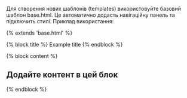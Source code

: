 Для створення нових шаблонів (templates) використовуйте базовий шаблон base.html.
Це автоматично додасть навігаційну панель та підключить стилі. Приклад використання:

<!-- example.html -->
{% extends 'base.html' %}

{% block title %} Example title {% endblock %}

{% block content %}
<h2>Додайте контент в цей блок</h2>
<!-- page content -->
{% endblock %}

